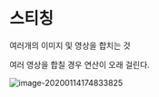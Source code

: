 # 스티칭

여러개의 이미지 및 영상을 합치는 것

여러 영상을 합칠 경우 연산이 오래 걸린다.

![image-20200114174833825](C:\Users\student\AppData\Roaming\Typora\typora-user-images\image-20200114174833825.png)